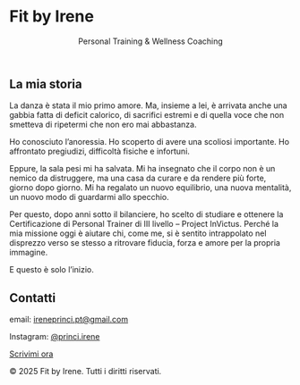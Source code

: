 # Fit by Irene
<!DOCTYPE html>
<header>
    <p>Personal Training & Wellness Coaching</p>
</header>
<section id="about">
    <h2>La mia storia</h2>
    <p>La danza è stata il mio primo amore.
Ma, insieme a lei, è arrivata anche una gabbia fatta di deficit calorico, di sacrifici estremi e di quella voce che non smetteva di ripetermi che non ero mai abbastanza.

Ho conosciuto l’anoressia.
Ho scoperto di avere una scoliosi importante.
Ho affrontato pregiudizi, difficoltà fisiche e infortuni.

Eppure, la sala pesi mi ha salvata.
Mi ha insegnato che il corpo non è un nemico da distruggere, ma una casa da curare e da rendere più forte, giorno dopo giorno.
Mi ha regalato un nuovo equilibrio, una nuova mentalità, un nuovo modo di guardarmi allo specchio.

Per questo, dopo anni sotto il bilanciere, ho scelto di studiare e ottenere la Certificazione di Personal Trainer di III livello – Project InVictus.
Perché la mia missione oggi è aiutare chi, come me, si è sentito intrappolato nel disprezzo verso se stesso a ritrovare fiducia, forza e amore per la propria immagine.

E questo è solo l’inizio.</p>
</section>

<section id="contact">
    <h2>Contatti</h2>
    <p>email: <a href="mailto:ireneprinci.pt@gmail.com">ireneprinci.pt@gmail.com</a></p>
    <p>Instagram: <a href="https://www.instagram.com/princi.irene?igsh=MTg2dDFldmYxanRvbg%3D%3D&utm_source=qr" target="_blank">@princi.irene</a></p>
    <a class="button" href="https://wa.me/3421844083">Scrivimi ora</a>
</section>

<footer>
    <p>&copy; 2025 Fit by Irene. Tutti i diritti riservati.</p>
</footer>

</body>
</html>
